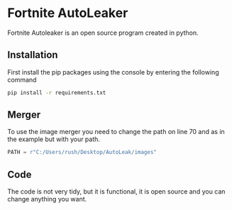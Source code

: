 # Fortnite AutoLeaker

Fortnite Autoleaker is an open source program created in python.

## Installation

First install the pip packages using the console by entering the following command

```bash
pip install -r requirements.txt
```

## Merger
To use the image merger you need to change the path on line 70 and as in the example but with your path.

```python
PATH = r"C:/Users/rush/Desktop/AutoLeak/images"
```

## Code
The code is not very tidy, but it is functional, it is open source and you can change anything you want.
